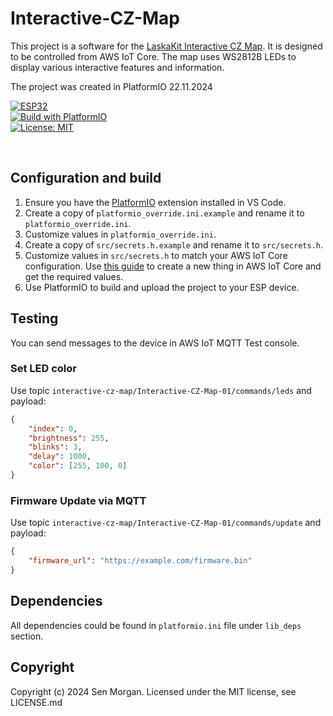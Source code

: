 # Interactive-CZ-Map

This project is a software for the [LaskaKit Interactive CZ Map](https://www.laskakit.cz/laskakit-interaktivni-mapa-cr-ws2812b/). It is designed to be controlled from AWS IoT Core. The map uses WS2812B LEDs to display various interactive features and information.

The project was created in PlatformIO 22.11.2024

[![ESP32](https://img.shields.io/badge/ESP-32-000000.svg?longCache=true&style=flat&colorA=AA101F)](https://www.espressif.com/en/products/socs/esp32)<br>
[![Build with PlatformIO](https://img.shields.io/badge/Build%20with-PlatformIO-orange)](https://platformio.org/)<br>
[![License: MIT](https://img.shields.io/badge/License-MIT-brightgreen.svg)](https://opensource.org/licenses/MIT)

<br>

## Configuration and build
1. Ensure you have the [PlatformIO](https://platformio.org/) extension installed in VS Code.
2. Create a copy of `platformio_override.ini.example` and rename it to `platformio_override.ini`.
3. Customize values in `platformio_override.ini`.
4. Create a copy of `src/secrets.h.example` and rename it to `src/secrets.h`.
5. Customize values in `src/secrets.h` to match your AWS IoT Core configuration. Use [this guide](https://aws.amazon.com/ru/blogs/compute/building-an-aws-iot-core-device-using-aws-serverless-and-an-esp32/) to create a new thing in AWS IoT Core and get the required values.
6. Use PlatformIO to build and upload the project to your ESP device.

## Testing
You can send messages to the device in AWS IoT MQTT Test console.

### Set LED color
Use topic `interactive-cz-map/Interactive-CZ-Map-01/commands/leds` and payload:
```json
{
    "index": 0,
    "brightness": 255,
    "blinks": 3,
    "delay": 1000,
    "color": [255, 100, 0]
}
```

### Firmware Update via MQTT
Use topic `interactive-cz-map/Interactive-CZ-Map-01/commands/update` and payload:
```json
{
    "firmware_url": "https://example.com/firmware.bin"
}
```

## Dependencies
All dependencies could be found in `platformio.ini` file under `lib_deps` section.

## Copyright
Copyright (c) 2024 Sen Morgan. Licensed under the MIT license, see LICENSE.md